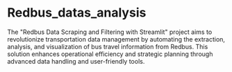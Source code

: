 # Redbus_datas_analysis
The "Redbus Data Scraping and Filtering with Streamlit" project aims to revolutionize transportation data management by automating the extraction, analysis, and visualization of bus travel information from Redbus. This solution enhances operational efficiency and strategic planning through advanced data handling and user-friendly tools.
